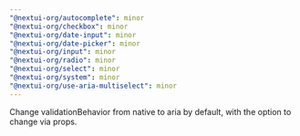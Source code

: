 ```yaml
---
"@nextui-org/autocomplete": minor
"@nextui-org/checkbox": minor
"@nextui-org/date-input": minor
"@nextui-org/date-picker": minor
"@nextui-org/input": minor
"@nextui-org/radio": minor
"@nextui-org/select": minor
"@nextui-org/system": minor
"@nextui-org/use-aria-multiselect": minor
---
```


Change validationBehavior from native to aria by default, with the option to change via props.
